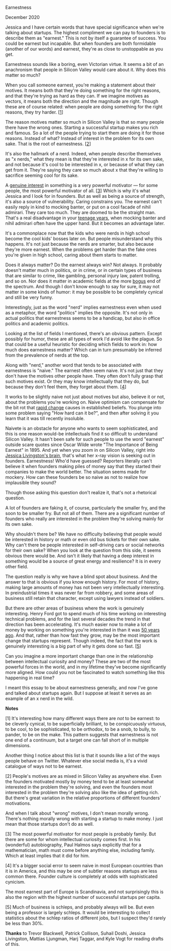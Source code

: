 Earnestness

December 2020  
  
Jessica and I have certain words that have special significance
when we're talking about startups. The highest compliment we can
pay to founders is to describe them as "earnest." This is not by
itself a guarantee of success. You could be earnest but incapable.
But when founders are both formidable (another of our words) and
earnest, they're as close to unstoppable as you get.  
  
Earnestness sounds like a boring, even Victorian virtue. It seems
a bit of an anachronism that people in Silicon Valley would care
about it. Why does this matter so much?  
  
When you call someone earnest, you're making a statement about their
motives. It means both that they're doing something for the right
reasons, and that they're trying as hard as they can. If we imagine
motives as vectors, it means both the direction and the magnitude
are right. Though these are of course related: when people are doing
something for the right reasons, they try harder.
[[1](#f1n)]  
  
The reason motives matter so much in Silicon Valley is that so many
people there have the wrong ones. Starting a successful startup
makes you rich and famous. So a lot of the people trying to start
them are doing it for those reasons. Instead of what? Instead of
interest in the problem for its own sake. That is the root of
earnestness. 
[[2](#f2n)]  
  
It's also the hallmark of a nerd. Indeed, when people describe
themselves as "x nerds," what they mean is that they're interested
in x for its own sake, and not because it's cool to be interested
in x, or because of what they can get from it. They're saying they
care so much about x that they're willing to sacrifice seeming cool
for its sake.  
  
A [genuine interest](genius.html) 
in something is a very powerful motivator — for
some people, the most powerful motivator of all.
[[3](#f3n)]
Which is why
it's what Jessica and I look for in founders. But as well as being
a source of strength, it's also a source of vulnerability. Caring
constrains you. The earnest can't easily reply in kind to mocking
banter, or put on a cool facade of nihil admirari. They care too
much. They are doomed to be the straight man. That's a real
disadvantage in your 
[teenage years](nerds.html), 
when mocking banter and nihil
admirari often have the upper hand. But it becomes an advantage
later.  
  
It's a commonplace now that the kids who were 
nerds in high school
become the cool kids' bosses later on. But people misunderstand why
this happens. It's not just because the nerds are smarter, but also
because they're more earnest. When the problems get harder than the
fake ones you're given in high school, caring about them starts to
matter.  
  
Does it always matter? Do the earnest always win? Not always. It
probably doesn't matter much in politics, or in crime, or in certain
types of business that are similar to crime, like gambling, personal
injury law, patent trolling, and so on. Nor does it matter in
academic fields at the more 
[bogus](https://scholar.google.com/scholar?hl=en&as_sdt=0%2C5&q=hermeneutic+dialectics+hegemonic+phenomenology+intersectionality) end of the spectrum. And though
I don't know enough to say for sure, it may not matter in some kinds
of humor: it may be possible to be completely cynical and still be
very funny.  
  
Interestingly, just as the word "nerd" implies earnestness even
when used as a metaphor, the word "politics" implies the opposite.
It's not only in actual politics that earnestness seems to be a
handicap, but also in office politics and academic politics.  
  
Looking at the list of fields I mentioned, there's an obvious
pattern. Except possibly for humor, these are all types of work I'd
avoid like the plague. So that could be a useful heuristic for
deciding which fields to work in: how much does earnestness matter?
Which can in turn presumably be inferred from the prevalence of
nerds at the top.  
  
Along with "nerd," another word that tends to be associated with
earnestness is "naive." The earnest often seem naive. It's not
just that they don't have the motives other people have. They often
don't fully grasp that such motives exist. Or they may know
intellectually that they do, but because they don't feel them, they
forget about them.
[[4](#f4n)]  
  
It works to be slightly naive not just about motives but also,
believe it or not, about the problems you're working on. Naive
optimism can compensate for the bit rot that 
[rapid change](ecw.html) causes
in established beliefs. You plunge into some problem saying "How
hard can it be?", and then after solving it you learn that it was
till recently insoluble.  
  
Naivete is an obstacle for anyone who wants to seem sophisticated,
and this is one reason would-be intellectuals find it so difficult
to understand Silicon Valley. It hasn't been safe for such people
to use the word "earnest" outside scare quotes since Oscar Wilde
wrote "The Importance of Being Earnest" in 1895. And yet when you
zoom in on Silicon Valley, right into 
[Jessica Livingston's brain](jessica.html),
that's what her x-ray vision
is seeking out in founders. Earnestness!
Who'd have guessed? Reporters literally can't believe it when
founders making piles of money say that they started their companies
to make the world better. The situation seems made for mockery.
How can these founders be so naive as not to realize how implausible
they sound?  
  
Though those asking this question don't realize it, that's not a
rhetorical question.  
  
A lot of founders are faking it, of course, particularly the smaller
fry, and the soon to be smaller fry. But not all of them. There are
a significant number of founders who really are interested in the
problem they're solving mainly for its own sake.  
  
Why shouldn't there be? We have no difficulty believing that people
would be interested in history or math or even old bus tickets for
their own sake. Why can't there be people interested in self-driving
cars or social networks for their own sake? When you look at the
question from this side, it seems obvious there would be. And isn't
it likely that having a deep interest in something would be a source
of great energy and resilience? It is in every other field.  
  
The question really is why we have a blind spot about business.
And the answer to that is obvious if you know enough history. For
most of history, making large amounts of money has not been very
intellectually interesting. In preindustrial times it was never far
from robbery, and some areas of business still retain that character,
except using lawyers instead of soldiers.  
  
But there are other areas of business where the work is genuinely
interesting. Henry Ford got to spend much of his time working on
interesting technical problems, and for the last several decades
the trend in that direction has been accelerating. It's much easier
now to make a lot of money by working on something you're interested
in than it was [50 years ago](re.html). 
And that, rather than how fast they
grow, may be the most important change that startups represent.
Though indeed, the fact that the work is genuinely interesting is
a big part of why it gets done so fast.
[[5](#f5n)]  
  
Can you imagine a more important change than one in the relationship
between intellectual curiosity and money? These are two of the most
powerful forces in the world, and in my lifetime they've become
significantly more aligned. How could you not be fascinated to watch
something like this happening in real time?  
  
I meant this essay to be about earnestness generally, and now I've
gone and talked about startups again. But I suppose at least it
serves as an example of an x nerd in the wild.  
  
  
  
  
  
  
  
  
  
**Notes**  
  
[1]
It's interesting how many different ways there are *not* to
be earnest: to be cleverly cynical, to be superficially brilliant,
to be conspicuously virtuous, to be cool, to be sophisticated, to
be orthodox, to be a snob, to bully, to pander, to be on the make.
This pattern suggests that earnestness is not one end of a continuum,
but a target one can fall short of in multiple dimensions.  
  
Another thing I notice about this list is that it sounds like a
list of the ways people behave on Twitter. Whatever else social
media is, it's a vivid catalogue of ways not to be earnest.  
  
[2]
People's motives are as mixed in Silicon Valley as anywhere
else. Even the founders motivated mostly by money tend to be at
least somewhat interested in the problem they're solving, and even
the founders most interested in the problem they're solving also
like the idea of getting rich. But there's great variation in the
relative proportions of different founders' motivations.  
  
And when I talk about "wrong" motives, I don't mean morally wrong.
There's nothing morally wrong with starting a startup to make money.
I just mean that those startups don't do as well.  
  
[3]
The most powerful motivator for most people is probably family.
But there are some for whom intellectual curiosity comes first. In
his (wonderful) autobiography, Paul Halmos says explicitly that for
a mathematician, math must come before anything else, including
family. Which at least implies that it did for him.  
  
[4]
It's a bigger social error to seem naive in most European
countries than it is in America, and this may be one of subtler
reasons startups are less common there. Founder culture is completely
at odds with sophisticated cynicism.  
  
The most earnest part of Europe is Scandinavia, and not surprisingly
this is also the region with the highest number of successful
startups per capita.  
  
[5]
Much of business is schleps, and probably always will be. But
even being a professor is largely schleps. It would be interesting
to collect statistics about the schlep ratios of different jobs,
but I suspect they'd rarely be less than 30%.  
  
  
  
**Thanks** to Trevor Blackwell, Patrick Collison, Suhail Doshi, Jessica
Livingston, Mattias Ljungman, Harj Taggar, and Kyle Vogt for reading
drafts of this.  
  
